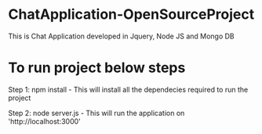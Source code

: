 # ChatApplication-OpenSourceProject
This is Chat Application developed in Jquery, Node JS and Mongo DB




# To run project below steps
Step 1: npm install - This will install all the dependecies required to run the project

Step 2: node server.js - This will run the application on 'http://localhost:3000'
